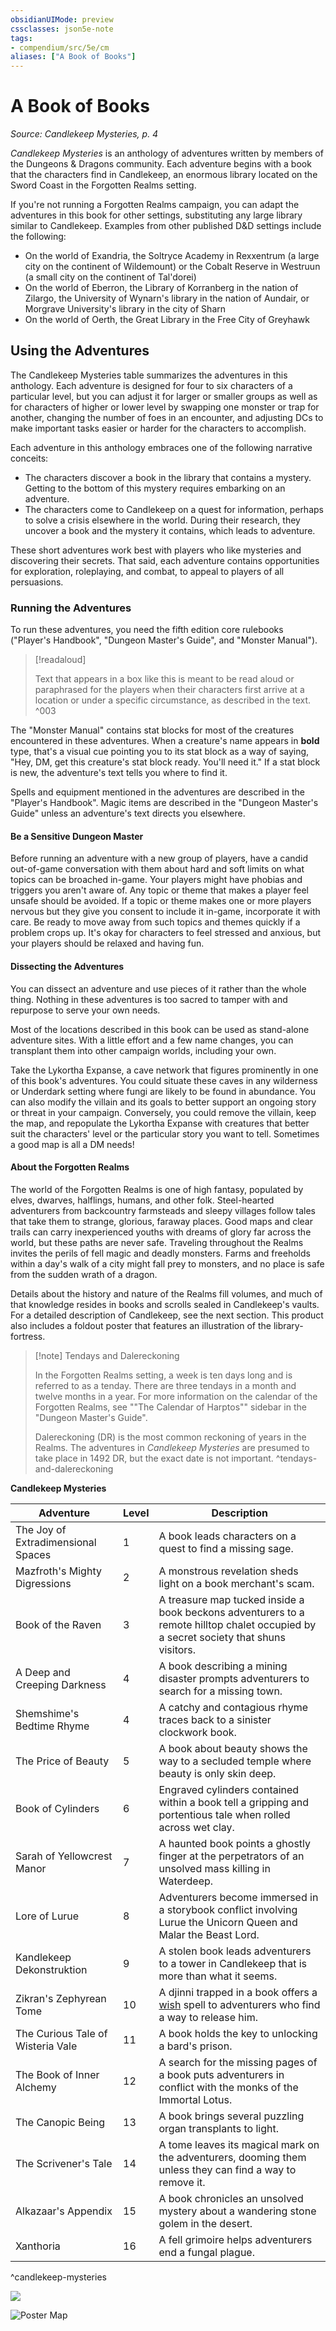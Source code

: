 ```yaml
---
obsidianUIMode: preview
cssclasses: json5e-note
tags:
- compendium/src/5e/cm
aliases: ["A Book of Books"]
---
```

# A Book of Books
*Source: Candlekeep Mysteries, p. 4* 

*Candlekeep Mysteries* is an anthology of adventures written by members of the Dungeons & Dragons community. Each adventure begins with a book that the characters find in Candlekeep, an enormous library located on the Sword Coast in the Forgotten Realms setting.

If you're not running a Forgotten Realms campaign, you can adapt the adventures in this book for other settings, substituting any large library similar to Candlekeep. Examples from other published D&D settings include the following:

- On the world of Exandria, the Soltryce Academy in Rexxentrum (a large city on the continent of Wildemount) or the Cobalt Reserve in Westruun (a small city on the continent of Tal'dorei)  
- On the world of Eberron, the Library of Korranberg in the nation of Zilargo, the University of Wynarn's library in the nation of Aundair, or Morgrave University's library in the city of Sharn  
- On the world of Oerth, the Great Library in the Free City of Greyhawk  

## Using the Adventures

The Candlekeep Mysteries table summarizes the adventures in this anthology. Each adventure is designed for four to six characters of a particular level, but you can adjust it for larger or smaller groups as well as for characters of higher or lower level by swapping one monster or trap for another, changing the number of foes in an encounter, and adjusting DCs to make important tasks easier or harder for the characters to accomplish.

Each adventure in this anthology embraces one of the following narrative conceits:

- The characters discover a book in the library that contains a mystery. Getting to the bottom of this mystery requires embarking on an adventure.  
- The characters come to Candlekeep on a quest for information, perhaps to solve a crisis elsewhere in the world. During their research, they uncover a book and the mystery it contains, which leads to adventure.  

These short adventures work best with players who like mysteries and discovering their secrets. That said, each adventure contains opportunities for exploration, roleplaying, and combat, to appeal to players of all persuasions.

### Running the Adventures

To run these adventures, you need the fifth edition core rulebooks ("Player's Handbook", "Dungeon Master's Guide", and "Monster Manual").

> [!readaloud] 
> 
> Text that appears in a box like this is meant to be read aloud or paraphrased for the players when their characters first arrive at a location or under a specific circumstance, as described in the text. 
^003

The "Monster Manual" contains stat blocks for most of the creatures encountered in these adventures. When a creature's name appears in **bold** type, that's a visual cue pointing you to its stat block as a way of saying, "Hey, DM, get this creature's stat block ready. You'll need it." If a stat block is new, the adventure's text tells you where to find it.

Spells and equipment mentioned in the adventures are described in the "Player's Handbook". Magic items are described in the "Dungeon Master's Guide" unless an adventure's text directs you elsewhere.

#### Be a Sensitive Dungeon Master

Before running an adventure with a new group of players, have a candid out-of-game conversation with them about hard and soft limits on what topics can be broached in-game. Your players might have phobias and triggers you aren't aware of. Any topic or theme that makes a player feel unsafe should be avoided. If a topic or theme makes one or more players nervous but they give you consent to include it in-game, incorporate it with care. Be ready to move away from such topics and themes quickly if a problem crops up. It's okay for characters to feel stressed and anxious, but your players should be relaxed and having fun.

#### Dissecting the Adventures

You can dissect an adventure and use pieces of it rather than the whole thing. Nothing in these adventures is too sacred to tamper with and repurpose to serve your own needs.

Most of the locations described in this book can be used as stand-alone adventure sites. With a little effort and a few name changes, you can transplant them into other campaign worlds, including your own.

Take the Lykortha Expanse, a cave network that figures prominently in one of this book's adventures. You could situate these caves in any wilderness or Underdark setting where fungi are likely to be found in abundance. You can also modify the villain and its goals to better support an ongoing story or threat in your campaign. Conversely, you could remove the villain, keep the map, and repopulate the Lykortha Expanse with creatures that better suit the characters' level or the particular story you want to tell. Sometimes a good map is all a DM needs!

#### About the Forgotten Realms

The world of the Forgotten Realms is one of high fantasy, populated by elves, dwarves, halflings, humans, and other folk. Steel-hearted adventurers from backcountry farmsteads and sleepy villages follow tales that take them to strange, glorious, faraway places. Good maps and clear trails can carry inexperienced youths with dreams of glory far across the world, but these paths are never safe. Traveling throughout the Realms invites the perils of fell magic and deadly monsters. Farms and freeholds within a day's walk of a city might fall prey to monsters, and no place is safe from the sudden wrath of a dragon.

Details about the history and nature of the Realms fill volumes, and much of that knowledge resides in books and scrolls sealed in Candlekeep's vaults. For a detailed description of Candlekeep, see the next section. This product also includes a foldout poster that features an illustration of the library-fortress.

> [!note] Tendays and Dalereckoning
> 
> In the Forgotten Realms setting, a week is ten days long and is referred to as a tenday. There are three tendays in a month and twelve months in a year. For more information on the calendar of the Forgotten Realms, see ""The Calendar of Harptos"" sidebar in the "Dungeon Master's Guide".
> 
> Dalereckoning (DR) is the most common reckoning of years in the Realms. The adventures in *Candlekeep Mysteries* are presumed to take place in 1492 DR, but the exact date is not important.
^tendays-and-dalereckoning

**Candlekeep Mysteries**

| Adventure | Level | Description |
|-----------|-------|-------------|
| The Joy of Extradimensional Spaces | 1 | A book leads characters on a quest to find a missing sage. |
| Mazfroth's Mighty Digressions | 2 | A monstrous revelation sheds light on a book merchant's scam. |
| Book of the Raven | 3 | A treasure map tucked inside a book beckons adventurers to a remote hilltop chalet occupied by a secret society that shuns visitors. |
| A Deep and Creeping Darkness | 4 | A book describing a mining disaster prompts adventurers to search for a missing town. |
| Shemshime's Bedtime Rhyme | 4 | A catchy and contagious rhyme traces back to a sinister clockwork book. |
| The Price of Beauty | 5 | A book about beauty shows the way to a secluded temple where beauty is only skin deep. |
| Book of Cylinders | 6 | Engraved cylinders contained within a book tell a gripping and portentious tale when rolled across wet clay. |
| Sarah of Yellowcrest Manor | 7 | A haunted book points a ghostly finger at the perpetrators of an unsolved mass killing in Waterdeep. |
| Lore of Lurue | 8 | Adventurers become immersed in a storybook conflict involving Lurue the Unicorn Queen and Malar the Beast Lord. |
| Kandlekeep Dekonstruktion | 9 | A stolen book leads adventurers to a tower in Candlekeep that is more than what it seems. |
| Zikran's Zephyrean Tome | 10 | A djinni trapped in a book offers a [wish](/3-Mechanics/CLI/spells/wish.md) spell to adventurers who find a way to release him. |
| The Curious Tale of Wisteria Vale | 11 | A book holds the key to unlocking a bard's prison. |
| The Book of Inner Alchemy | 12 | A search for the missing pages of a book puts adventurers in conflict with the monks of the Immortal Lotus. |
| The Canopic Being | 13 | A book brings several puzzling organ transplants to light. |
| The Scrivener's Tale | 14 | A tome leaves its magical mark on the adventurers, dooming them unless they can find a way to remove it. |
| Alkazaar's Appendix | 15 | A book chronicles an unsolved mystery about a wandering stone golem in the desert. |
| Xanthoria | 16 | A fell grimoire helps adventurers end a fungal plague. |
^candlekeep-mysteries

![](/3-Mechanics/CLI/adventures/candlekeep-mysteries/img/000-00-004-divider.webp#center)

![Poster Map](/3-Mechanics/CLI/adventures/candlekeep-mysteries/img/map-poster.webp#center)